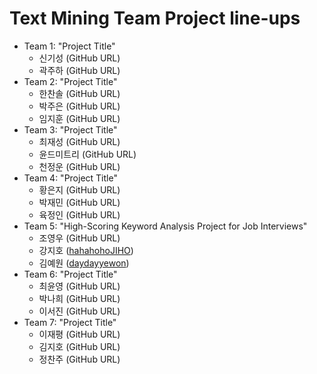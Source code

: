 # Text Mining Team Project line-ups

- Team 1: "Project Title"
    - 신기성 (GitHub URL)
    - 곽주하 (GitHub URL)
- Team 2: "Project Title"
    - 한찬솔 (GitHub URL)
    - 박주은 (GitHub URL)
    - 임지훈 (GitHub URL)
- Team 3: "Project Title"
    - 최재성 (GitHub URL)
    - 윤드미트리 (GitHub URL)
    - 천정운 (GitHub URL)
- Team 4: "Project Title"
    - 황은지 (GitHub URL)
    - 박재민 (GitHub URL)
    - 육정인 (GitHub URL)
- Team 5: "High-Scoring Keyword Analysis Project for Job Interviews"
    - 조영우 (GitHub URL)
    - 강지호 ([hahahohoJIHO](https://github.com/hahahohoJIHO))
    - 김예원 ([daydayyewon](https://github.com/daydayyewon))
- Team 6: "Project Title"
    - 최윤영 (GitHub URL)
    - 박나희 (GitHub URL)
    - 이서진 (GitHub URL)
- Team 7: "Project Title"
    - 이재평 (GitHub URL)
    - 김지호 (GitHub URL)
    - 정찬주 (GitHub URL)
